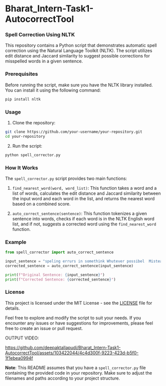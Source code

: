 # Bharat_Intern-Task1-AutocorrectTool


### Spell Correction Using NLTK

This repository contains a Python script that demonstrates automatic spell correction using the Natural Language Toolkit (NLTK). The script utilizes edit distance and Jaccard similarity to suggest possible corrections for misspelled words in a given sentence.

### Prerequisites

Before running the script, make sure you have the NLTK library installed. You can install it using the following command:

```bash
pip install nltk
```

### Usage

1. Clone the repository:

```bash
git clone https://github.com/your-username/your-repository.git
cd your-repository
```

2. Run the script:

```bash
python spell_corrector.py
```

### How It Works

The `spell_corrector.py` script provides two main functions:

1. `find_nearest_word(word, word_list)`: This function takes a word and a list of words, calculates the edit distance and Jaccard similarity between the input word and each word in the list, and returns the nearest word based on a combined score.

2. `auto_correct_sentence(sentence)`: This function tokenizes a given sentence into words, checks if each word is in the NLTK English word list, and if not, suggests a corrected word using the `find_nearest_word` function.

### Example

```python
from spell_corrector import auto_correct_sentence

input_sentence = "speling errurs in somethink Whutever possibel  Misteaks hapen "
corrected_sentence = auto_correct_sentence(input_sentence)

print(f"Original Sentence: {input_sentence}")
print(f"Corrected Sentence: {corrected_sentence}")
```

### License

This project is licensed under the MIT License - see the [LICENSE](LICENSE) file for details.

Feel free to explore and modify the script to suit your needs. If you encounter any issues or have suggestions for improvements, please feel free to create an issue or pull request.

OUTPUT VIDEO:


https://github.com/deepaktallapudi/Bharat_Intern-Task1-AutocorrectTool/assets/103422044/4c4d300f-9223-423d-b5f0-1f1ebea0994f





**Note**: This README assumes that you have a `spell_corrector.py` file containing the provided code in your repository. Make sure to adjust the filenames and paths according to your project structure.


